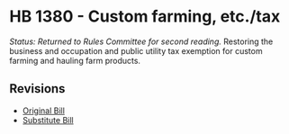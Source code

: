 # HB 1380 - Custom farming, etc./tax
*Status: Returned to Rules Committee for second reading.*
Restoring the business and occupation and public utility tax exemption for custom farming and hauling farm products.

## Revisions
* [Original Bill](1/)
* [Substitute Bill](S/)
